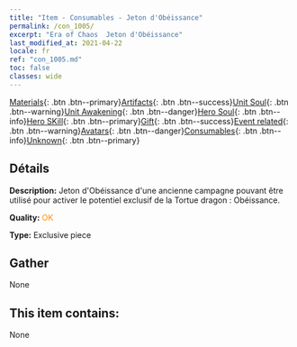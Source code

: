 ```yaml
---
title: "Item - Consumables - Jeton d'Obéissance"
permalink: /con_1005/
excerpt: "Era of Chaos  Jeton d'Obéissance"
last_modified_at: 2021-04-22
locale: fr
ref: "con_1005.md"
toc: false
classes: wide
---
```

 [Materials](/ItemsFR/){: .btn .btn--primary}[Artifacts](/ItemsFR/Artifacts/){: .btn .btn--success}[Unit Soul](/ItemsFR/UnitSoul/){: .btn .btn--warning}[Unit Awakening](/ItemsFR/UnitAwakening/){: .btn .btn--danger}[Hero Soul](/ItemsFR/HeroSoul/){: .btn .btn--info}[Hero SKill](/ItemsFR/HeroSkill/){: .btn .btn--primary}[Gift](/ItemsFR/Gift/){: .btn .btn--success}[Event related](/ItemsFR/Events/){: .btn .btn--warning}[Avatars](/ItemsFR/Avatars/){: .btn .btn--danger}[Consumables](/ItemsFR/Consumables/){: .btn .btn--info}[Unknown](/ItemsFR/Unknown/){: .btn .btn--primary}

## Détails
 **Description:** Jeton d'Obéissance d'une ancienne campagne pouvant être utilisé pour activer le potentiel exclusif de la Tortue dragon : Obéissance.

 **Quality:** <span style="color: #FF8C00">OK</span>

 **Type:** Exclusive piece

## Gather

  None

## This item contains:

  None

